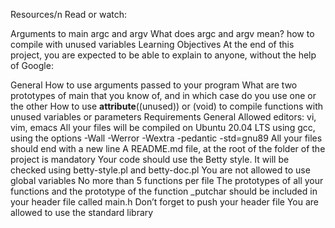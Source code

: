 Resources/n
Read or watch:

Arguments to main
argc and argv
What does argc and argv mean?
how to compile with unused variables
Learning Objectives
At the end of this project, you are expected to be able to explain to anyone, without the help of Google:

General
How to use arguments passed to your program
What are two prototypes of main that you know of, and in which case do you use one or the other
How to use __attribute__((unused)) or (void) to compile functions with unused variables or parameters
Requirements
General
Allowed editors: vi, vim, emacs
All your files will be compiled on Ubuntu 20.04 LTS using gcc, using the options -Wall -Werror -Wextra -pedantic -std=gnu89
All your files should end with a new line
A README.md file, at the root of the folder of the project is mandatory
Your code should use the Betty style. It will be checked using betty-style.pl and betty-doc.pl
You are not allowed to use global variables
No more than 5 functions per file
The prototypes of all your functions and the prototype of the function _putchar should be included in your header file called main.h
Don’t forget to push your header file
You are allowed to use the standard library
